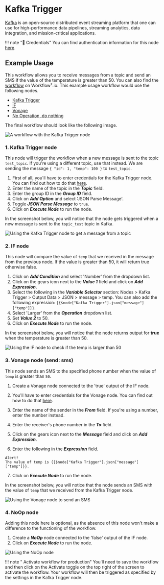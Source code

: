 # Kafka Trigger

[Kafka](https://kafka.apache.org/) is an open-source distributed event streaming platform that one can use for high-performance data pipelines, streaming analytics, data integration, and mission-critical applications.

!!! note "🔑 Credentials"
    You can find authentication information for this node [here](/workflow/integrations/credentials/kafka/).



## Example Usage

This workflow allows you to receive messages from a topic and send an SMS if the value of the temperature is greater than 50. You can also find the [workflow](https://n8n.io/workflows/814) on Workflow².io. This example usage workflow would use the following nodes.
- [Kafka Trigger]()
- [IF](/workflow/integrations/core-nodes/workflow-nodes-base.if/)
- [Vonage](/workflow/integrations/nodes/workflow-nodes-base.vonage/)
- [No Operation, do nothing](/workflow/integrations/core-nodes/workflow-nodes-base.noOp/)

The final workflow should look like the following image.

![A workflow with the Kafka Trigger node](/_images/integrations/trigger-nodes/kafkatrigger/workflow.png)


### 1. Kafka Trigger node

This node will trigger the workflow when a new message is sent to the topic `test_topic`. If you're using a different topic, use that instead. We are sending the message `{ "id": 1, "temp": 100 }` to `test_topic`.

1. First of all, you'll have to enter credentials for the Kafka Trigger node. You can find out how to do that [here](/workflow/integrations/credentials/kafka/).
2. Enter the name of the topic in the ***Topic*** field.
3. Enter the group ID in the ***Group ID*** field.
4. Click on ***Add Option*** and select 'JSON Parse Message'.
5. Toggle ***JSON Parse Message*** to `true`.
6. Click on ***Execute Node*** to run the node.

In the screenshot below, you will notice that the node gets triggered when a new message is sent to the `topic_test` topic in Kafka.

![Using the Kafka Trigger node to get a message from a topic](/_images/integrations/trigger-nodes/kafkatrigger/kafkatrigger_node.png)

### 2. IF node

This node will compare the value of `temp` that we received in the message from the previous node. If the value is greater than 50, it will return true otherwise false.

1. Click on ***Add Condition*** and select 'Number' from the dropdown list.
2. Click on the gears icon next to the ***Value 1*** field and click on ***Add Expression***.
3. Select the following in the ***Variable Selector*** section: Nodes > Kafka Trigger > Output Data > JSON > message > temp. You can also add the following expression: `{{$node["Kafka Trigger"].json["message"]["temp"]}}`.
4. Select 'Larger' from the ***Operation*** dropdown list.
5. Set ***Value 2*** to 50.
6. Click on ***Execute Node*** to run the node.


In the screenshot below, you will notice that the node returns output for **true** when the temperature is greater than 50.

![Using the IF node to check if the temp is larger than 50](/_images/integrations/trigger-nodes/kafkatrigger/if_node.png)

### 3. Vonage node (send: sms)

This node sends an SMS to the specified phone number when the value of `temp` is greater than `50`.

1. Create a Vonage node connected to the 'true' output of the IF node.
2. You'll have to enter credentials for the Vonage node. You can find out how to do that [here](/workflow/integrations/credentials/vonage/).
3. Enter the name of the sender in the ***From*** field. If you're using a number, enter the number instead.
4. Enter the receiver's phone number in the ***To*** field.
5. Click on the gears icon next to the ***Message*** field and click on ***Add Expression***.

6. Enter the following in the ***Expression*** field.
```
Alert!
The value of temp is {{$node["Kafka Trigger"].json["message"]["temp"]}}.
```
7. Click on ***Execute Node*** to run the node.


In the screenshot below, you will notice that the node sends an SMS with the value of `temp` that we received from the Kafka Trigger node.

![Using the Vonage node to send an SMS](/_images/integrations/trigger-nodes/kafkatrigger/vonage_node.png)

### 4. NoOp node
Adding this node here is optional, as the absence of this node won't make a difference to the functioning of the workflow.

1. Create a ***NoOp*** node connected to the 'false' output of the IF node.
2. Click on ***Execute Node*** to run the node.

![Using the NoOp node](/_images/integrations/trigger-nodes/kafkatrigger/noop_node.png)

!!! note " Activate workflow for production"
    You'll need to save the workflow and then click on the Activate toggle on the top right of the screen to activate the workflow. Your workflow will then be triggered as specified by the settings in the Kafka Trigger node.

